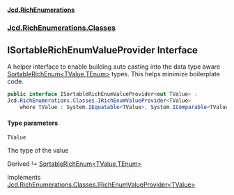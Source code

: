 #### [Jcd.RichEnumerations](index.md 'index')
### [Jcd.RichEnumerations.Classes](Jcd.RichEnumerations.Classes.md 'Jcd.RichEnumerations.Classes')

## ISortableRichEnumValueProvider<TValue> Interface

A helper interface to enable building auto casting into the data type aware
[SortableRichEnum&lt;TValue,TEnum&gt;](Jcd.RichEnumerations.Classes.SortableRichEnum_TValue,TEnum_.md 'Jcd.RichEnumerations.Classes.SortableRichEnum<TValue,TEnum>')
types. This helps minimize boilerplate code.

```csharp
public interface ISortableRichEnumValueProvider<out TValue> :
Jcd.RichEnumerations.Classes.IRichEnumValueProvider<TValue>
    where TValue : System.IEquatable<TValue>, System.IComparable<TValue>
```
#### Type parameters

<a name='Jcd.RichEnumerations.Classes.ISortableRichEnumValueProvider_TValue_.TValue'></a>

`TValue`

The type of the value

Derived
&#8627; [SortableRichEnum&lt;TValue,TEnum&gt;](Jcd.RichEnumerations.Classes.SortableRichEnum_TValue,TEnum_.md 'Jcd.RichEnumerations.Classes.SortableRichEnum<TValue,TEnum>')

Implements [Jcd.RichEnumerations.Classes.IRichEnumValueProvider&lt;](Jcd.RichEnumerations.Classes.IRichEnumValueProvider_TValue_.md 'Jcd.RichEnumerations.Classes.IRichEnumValueProvider<TValue>')[TValue](Jcd.RichEnumerations.Classes.ISortableRichEnumValueProvider_TValue_.md#Jcd.RichEnumerations.Classes.ISortableRichEnumValueProvider_TValue_.TValue 'Jcd.RichEnumerations.Classes.ISortableRichEnumValueProvider<TValue>.TValue')[&gt;](Jcd.RichEnumerations.Classes.IRichEnumValueProvider_TValue_.md 'Jcd.RichEnumerations.Classes.IRichEnumValueProvider<TValue>')